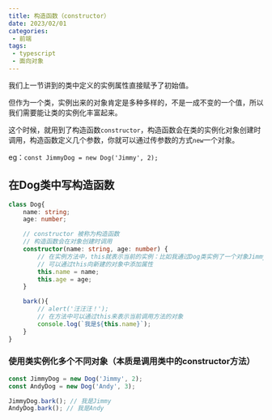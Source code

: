 ```yaml
---
title: 构造函数（constructor）
date: 2023/02/01
categories:
 - 前端
tags:
 - typescript
 - 面向对象
---
```


我们上一节讲到的类中定义的实例属性直接赋予了初始值。

但作为一个类，实例出来的对象肯定是多种多样的，不是一成不变的一个值，所以我们需要能让类的实例化丰富起来。

这个时候，就用到了构造函数`constructor`，构造函数会在类的实例化对象创建时调用，构造函数定义几个参数，你就可以通过传参数的方式`new`一个对象。

eg：`const JimmyDog = new Dog('Jimmy', 2);`

## 在Dog类中写构造函数

```typescript
class Dog{
    name: string;
    age: number;

    // constructor 被称为构造函数
    // 构造函数会在对象创建时调用
    constructor(name: string, age: number) { 
        // 在实例方法中，this就表示当前的实例：比如我通过Dog类实例了一个对象Jimmy，此时this就指向Jimmy这个对象
        // 可以通过this向新建的对象中添加属性
        this.name = name;
        this.age = age;
    }

    bark(){
        // alert('汪汪汪！');
        // 在方法中可以通过this来表示当前调用方法的对象
        console.log(`我是${this.name}`);
    }
}
```

###  使用类实例化多个不同对象（本质是调用类中的constructor方法）

```typescript
const JimmyDog = new Dog('Jimmy', 2);
const AndyDog = new Dog('Andy', 3);

JimmyDog.bark(); // 我是Jimmy
AndyDog.bark(); // 我是Andy
```